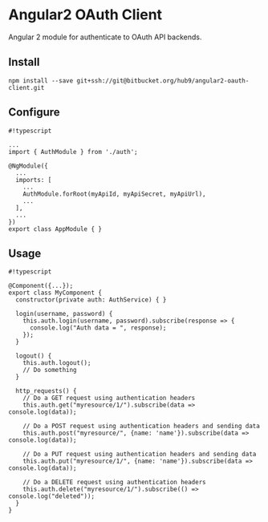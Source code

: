 Angular2 OAuth Client
=========

Angular 2 module for authenticate to OAuth API backends.


## Install

```npm install --save git+ssh://git@bitbucket.org/hub9/angular2-oauth-client.git```


## Configure


```
#!typescript

...
import { AuthModule } from './auth';

@NgModule({
  ...
  imports: [
    ...
    AuthModule.forRoot(myApiId, myApiSecret, myApiUrl),
    ...
  ],
  ...
})
export class AppModule { }
```



## Usage


```
#!typescript

@Component({...});
export class MyComponent {
  constructor(private auth: AuthService) { }

  login(username, password) {
    this.auth.login(username, password).subscribe(response => {
      console.log("Auth data = ", response);
    });
  }

  logout() {
    this.auth.logout();
    // Do something
  }

  http_requests() {
    // Do a GET request using authentication headers
    this.auth.get("myresource/1/").subscribe(data => console.log(data));

    // Do a POST request using authentication headers and sending data
    this.auth.post("myresource/", {name: 'name'}).subscribe(data => console.log(data));

    // Do a PUT request using authentication headers and sending data
    this.auth.put("myresource/1/", {name: 'name'}).subscribe(data => console.log(data));

    // Do a DELETE request using authentication headers
    this.auth.delete("myresource/1/").subscribe(() => console.log("deleted"));
  }
}
```